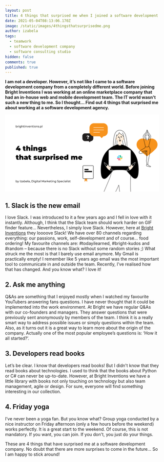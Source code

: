 ```yaml
---
layout: post
title: 4 things that surprised me when I joined a software development company
date: 2021-05-04T08:13:06.170Z
image: /static/images/4thingsthatsurprisedme.png
author: izabela
tags:
  - teamwork
  - software development company
  - software consulting studio
hidden: false
comments: true
published: true
---
```

**I am not a developer. However, it’s not like I came to a software development company from a completely different world. Before joining Bright Inventions I was working at an online marketplace company that had an in-house web and mobile development team. The IT world wasn't such a new thing to me. So I thought… Find out 4 things that surprised me about working at a software development agency.**

![working at software consulting studio ](/static/images/4thingsthatsurprisedme.png)

## 1. Slack is the new email

I love Slack. I was introduced to it a few years ago and I fell in love with it instantly. Although, I think that the Slack team should work harder on GIF finder feature… Nevertheless, I simply love Slack. However, here at [Bright Inventions](https://brightinventions.pl) they loooove Slack! We have over 80 channels regarding everything: our passions, work, self-development and of course… food ordering! My favourite channels are: #todayilearned, #bright-kudos and #random – because there is no Slack without some random stories ;) What struck me the most is that I barely use email anymore. My Gmail is practically empty! I remember like 5 years ago email was the most important tool to communicate in and outside the team. Recently, I’ve realised how that has changed. And you know what? I love it! 

## 2. Ask me anything

Q&As are something that I enjoyed mostly when I watched my favourite YouTubers answering fans questions. I have never thought that it could be implemented into the work environment. At Bright we have regular Q&As with our co-founders and managers. They answer questions that were previously sent anonymously by members of the team. I think it is a really smart way to address possible issues or simply questions within the team. Also, as it turns out it is a great way to learn more about the origin of the company. Actually one of the most popular employee’s questions is: ‘How it all started?’.

## 3. Developers read books

Let’s be clear. I know that developers read books! But I didn't know that they read books about technologies. I used to think that the books about Python or C# can never be up-to-date. However, at Bright Inventions we have a little library with books not only touching on technology but also team management, agile or design. For sure, everyone will find something interesting in our collection.

## 4. Friday yoga

I’ve never been a yoga fan. But you know what? Group yoga conducted by a nice instructor on Friday afternoon (only a few hours before the weekend) works perfectly. It is a great start to the weekend. Of course, this is not mandatory. If you want, you can join. If you don't, you just do your things. 

These are 4 things that have surprised me at a software development company. No doubt that there are more surprises to come in the future… So I am happy to stick around!